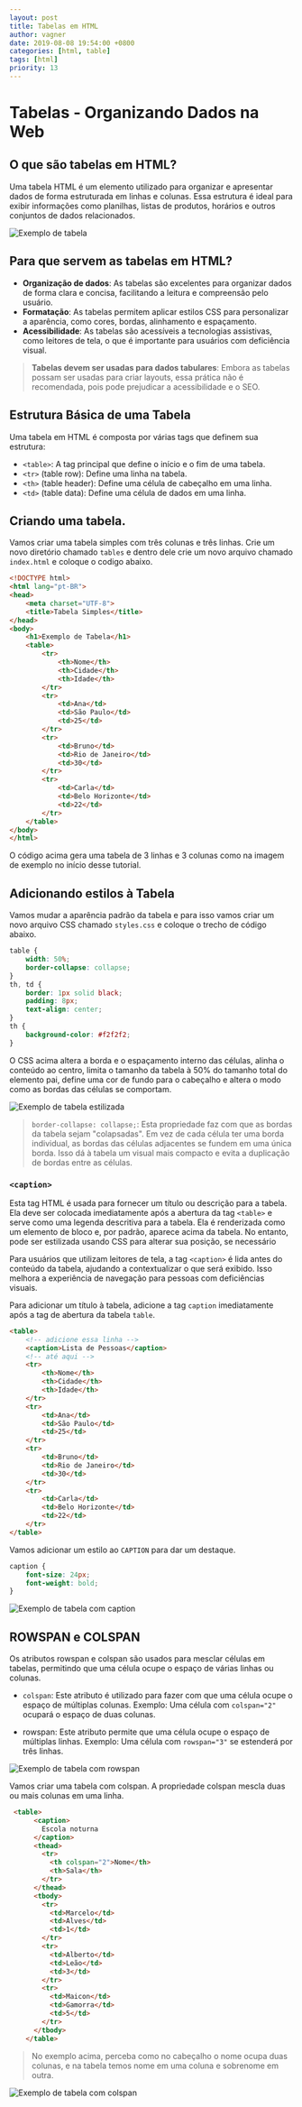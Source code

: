 ```yaml
---
layout: post
title: Tabelas em HTML
author: vagner
date: 2019-08-08 19:54:00 +0800
categories: [html, table]
tags: [html]
priority: 13
---
```


# Tabelas - Organizando Dados na Web


## O que são tabelas em HTML?

Uma tabela HTML é um elemento utilizado para organizar e apresentar dados de forma estruturada em linhas e colunas. Essa estrutura é ideal para exibir informações como planilhas, listas de produtos, horários e outros conjuntos de dados relacionados.

![Exemplo de tabela](/assets/img/table.png)

## Para que servem as tabelas em HTML?

 - **Organização de dados**: As tabelas são excelentes para organizar dados de forma clara e concisa, facilitando a leitura e compreensão pelo usuário.
 - **Formatação**: As tabelas permitem aplicar estilos CSS para personalizar a aparência, como cores, bordas, alinhamento e espaçamento.
 - **Acessibilidade**: As tabelas são acessíveis a tecnologias assistivas, como leitores de tela, o que é importante para usuários com deficiência visual.

> **Tabelas devem ser usadas para dados tabulares**: Embora as tabelas possam ser usadas para criar layouts, essa prática não é recomendada, pois pode prejudicar a acessibilidade e o SEO.

## Estrutura Básica de uma Tabela
Uma tabela em HTML é composta por várias tags que definem sua estrutura:

- `<table>`: A tag principal que define o início e o fim de uma tabela.
- `<tr>` (table row): Define uma linha na tabela.
- `<th>` (table header): Define uma célula de cabeçalho em uma linha.
- `<td>` (table data): Define uma célula de dados em uma linha.

## Criando uma tabela.

Vamos criar uma tabela simples com três colunas e três linhas. Crie um novo diretório chamado `tables` e dentro dele crie um novo arquivo chamado `index.html` e coloque o codigo abaixo.

```html
<!DOCTYPE html>
<html lang="pt-BR">
<head>
    <meta charset="UTF-8">
    <title>Tabela Simples</title>
</head>
<body>
    <h1>Exemplo de Tabela</h1>
    <table>
        <tr>
            <th>Nome</th>
            <th>Cidade</th>
            <th>Idade</th>
        </tr>
        <tr>
            <td>Ana</td>
            <td>São Paulo</td>
            <td>25</td>
        </tr>
        <tr>
            <td>Bruno</td>
            <td>Rio de Janeiro</td>
            <td>30</td>
        </tr>
        <tr>
            <td>Carla</td>
            <td>Belo Horizonte</td>
            <td>22</td>
        </tr>
    </table>
</body>
</html>
```

O código acima gera uma tabela de 3 linhas e 3 colunas como na imagem de exemplo no início desse tutorial.

## Adicionando estilos à Tabela

Vamos mudar a aparência padrão da tabela e para isso vamos criar um novo arquivo CSS chamado `styles.css` e coloque o trecho de código abaixo.

```css
table {
    width: 50%;
    border-collapse: collapse;
}
th, td {
    border: 1px solid black;
    padding: 8px;
    text-align: center;
}
th {
    background-color: #f2f2f2;
}
```

O CSS acima altera a borda e o espaçamento interno das células, alinha o conteúdo ao centro, limita o tamanho da tabela à 50% do tamanho total do elemento pai, define uma cor de fundo para o cabeçalho e altera o modo como as bordas das células se comportam.

![Exemplo de tabela estilizada](/assets/img/table-with-styles.png)

> `border-collapse: collapse;`: Esta propriedade faz com que as bordas da tabela sejam "colapsadas". Em vez de cada célula ter uma borda individual, as bordas das células adjacentes se fundem em uma única borda. Isso dá à tabela um visual mais compacto e evita a duplicação de bordas entre as células.

### `<caption>`

Esta tag HTML é usada para fornecer um título ou descrição para a tabela. Ela deve ser colocada imediatamente após a abertura da tag `<table>` e serve como uma legenda descritiva para a tabela. Ela é renderizada como um elemento de bloco e, por padrão, aparece acima da tabela. No entanto, pode ser estilizada usando CSS para alterar sua posição, se necessário

Para usuários que utilizam leitores de tela, a tag `<caption>` é lida antes do conteúdo da tabela, ajudando a contextualizar o que será exibido. Isso melhora a experiência de navegação para pessoas com deficiências visuais.

Para adicionar um título à tabela, adicione a tag `caption` imediatamente após a tag de abertura da tabela `table`. 

```html
<table>
    <!-- adicione essa linha -->
    <caption>Lista de Pessoas</caption>
    <!-- até aqui -->
    <tr>
        <th>Nome</th>
        <th>Cidade</th>
        <th>Idade</th>
    </tr>
    <tr>
        <td>Ana</td>
        <td>São Paulo</td>
        <td>25</td>
    </tr>
    <tr>
        <td>Bruno</td>
        <td>Rio de Janeiro</td>
        <td>30</td>
    </tr>
    <tr>
        <td>Carla</td>
        <td>Belo Horizonte</td>
        <td>22</td>
    </tr>
</table>
```


Vamos adicionar um estilo ao `CAPTION` para dar um destaque.

```css
caption {
    font-size: 24px;
    font-weight: bold;
}
````

![Exemplo de tabela com caption](/assets/img/table-with-caption.png)

## ROWSPAN e COLSPAN

Os atributos rowspan e colspan são usados para mesclar células em tabelas, permitindo que uma célula ocupe o espaço de várias linhas ou colunas.

- `colspan`: Este atributo é utilizado para fazer com que uma célula ocupe o espaço de múltiplas colunas.
Exemplo: Uma célula com `colspan="2"` ocupará o espaço de duas colunas.

- rowspan: Este atributo permite que uma célula ocupe o espaço de múltiplas linhas.
Exemplo: Uma célula com `rowspan="3"` se estenderá por três linhas.

![Exemplo de tabela com rowspan](/assets/img/table-rowspan.png)


Vamos criar uma tabela com colspan. A propriedade colspan mescla duas ou mais colunas em uma linha.

```html
 <table>
      <caption>
        Escola noturna
      </caption>
      <thead>
        <tr>
          <th colspan="2">Nome</th>
          <th>Sala</th>
        </tr>
      </thead>
      <tbody>
        <tr>
          <td>Marcelo</td>
          <td>Alves</td>
          <td>1</td>
        </tr>
        <tr>
          <td>Alberto</td>
          <td>Leão</td>
          <td>3</td>
        </tr>
        <tr>
          <td>Maicon</td>
          <td>Gamorra</td>
          <td>5</td>
        </tr>
      </tbody>
    </table>
```
> No exemplo acima, perceba como no cabeçalho o nome ocupa duas colunas, e na tabela temos nome em uma coluna e sobrenome em outra.

![Exemplo de tabela com colspan](/assets/img/table-colspan.png)